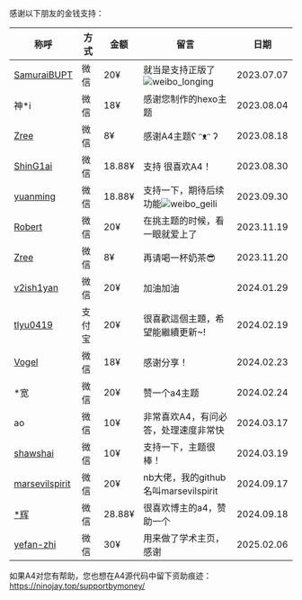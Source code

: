 感谢以下朋友的金钱支持：

| 称呼                                                         | 方式   | 金额   | 留言                                                         | 日期       |
| ------------------------------------------------------------ | ------ | ------ | ------------------------------------------------------------ | ---------- |
| [SamuraiBUPT](https://samuraibupt.github.io/)                | 微信   | 20¥    | 就当是支持正版了![weibo_longing](https://unpkg.com/@waline/emojis@1.1.0/weibo/weibo_longing.png) | 2023.07.07 |
| 神*i                                                         | 微信   | 18¥    | 感谢您制作的hexo主题                                         | 2023.08.04 |
| [Zree](https://www.aztreelet.top/)                           | 微信   | 8¥     | 感谢A4主题ʕ ᵔᴥᵔ ʔ                                            | 2023.08.18 |
| [ShinG1ai](https://noe.zone/)                                | 微信   | 18.88¥ | 支持  很喜欢A4！                                             | 2023.08.30 |
| [yuanming](http://sirwym.github.io/)                         | 微信   | 18.88¥ | 支持一下，期待后续功能![weibo_geili](https://unpkg.com/@waline/emojis@1.1.0/weibo/weibo_geili.png) | 2023.09.30 |
| [Robert](https://tobenot.top/)                               | 微信   | 20¥    | 在挑主题的时候，看一眼就爱上了                               | 2023.11.19 |
| [Zree](https://www.aztreelet.top/)                           | 微信   | 8¥     | 再请喝一杯奶茶😎                                              | 2023.11.20 |
| [v2ish1yan](https://v2ish1yan.github.io/)                    | 微信   | 20¥    | 加油加油                                                     | 2024.01.29 |
| [tlyu0419](https://github.com/tlyu0419)                      | 支付宝 | 20¥    | 很喜歡這個主題，希望能繼續更新~!                             | 2024.02.19 |
| [Vogel](https://github.com/VVogelimkafig)                    | 微信   | 18¥    | 感谢分享！                                                   | 2024.02.23 |
| *宽                                                          | 微信   | 20¥    | 赞一个a4主题                                                 | 2024.02.24 |
| ao                                                           | 微信   | 10¥    | 非常喜欢A4，有问必答，处理速度非常快                         | 2024.03.17 |
| [shawshai](https://shawshai.cn/)                             | 微信   | 10¥    | 支持一下，主题很棒！                                         | 2024.03.19 |
| [marsevilspirit](https://github.com/marsevilspirit)          | 微信   | 20¥    | nb大佬，我的github名叫marsevilspirit                         | 2024.09.17 |
| [*辉](https://xuehui.life/)                                  | 微信   | 28.88¥ | 很喜欢博主的a4，赞助一个                                     | 2024.09.18 |
| [yefan-zhi](https://yefan-zhi.github.io/) | 微信   | 30¥    | 用来做了学术主页，感谢                                       | 2025.02.06 |











如果A4对您有帮助，您也想在A4源代码中留下资助痕迹：https://ninojay.top/supportbymoney/

